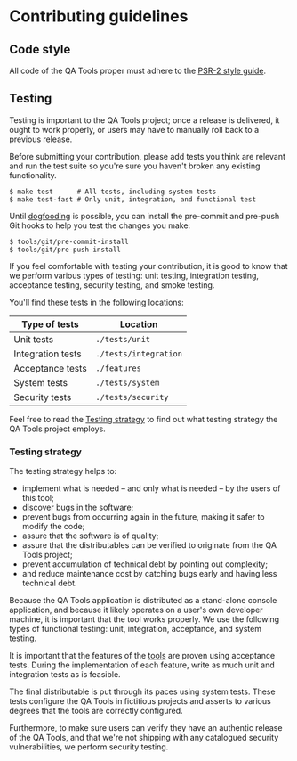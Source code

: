 Contributing guidelines
=======================

## Code style

All code of the QA Tools proper must adhere to the [PSR-2 style guide][psr2].

[psr2]: https://github.com/php-fig/fig-standards/blob/master/accepted/PSR-2-coding-style-guide.md

## Testing

Testing is important to the QA Tools project; once a release is delivered, it
ought to work properly, or users may have to manually roll back to a previous
release.

Before submitting your contribution, please add tests you think are relevant and
run the test suite so you're sure you haven't broken any existing functionality.

```shell-session
$ make test      # All tests, including system tests
$ make test-fast # Only unit, integration, and functional test
```

Until [dogfooding][wiki:dogfooding] is possible, you can install the pre-commit
and pre-push Git hooks to help you test the changes you make:

```shell-session
$ tools/git/pre-commit-install
$ tools/git/pre-push-install
```

If you feel comfortable with testing your contribution, it is good to know that
we perform various types of testing: unit testing, integration testing,
acceptance testing, security testing, and smoke testing.

You'll find these tests in the following locations:

| **Type of tests**           | **Location**          |
|-----------------------------|-----------------------|
| Unit tests                  | `./tests/unit`        |
| Integration tests           | `./tests/integration` |
| Acceptance tests            | `./features`          |
| System tests                | `./tests/system`      |
| Security tests              | `./tests/security`    |

Feel free to read the [Testing strategy](#testing-strategy) to find out what
testing strategy the QA Tools project employs.

[wiki:dogfooding]: https://en.wikipedia.org/wiki/Eating_your_own_dog_food
 
### Testing strategy 

The testing strategy helps to:

 * implement what is needed – and only what is needed – by the users of
   this tool;
 * discover bugs in the software;
 * prevent bugs from occurring again in the future, making it safer to modify
   the code;
 * assure that the software is of quality;
 * assure that the distributables can be verified to originate from the QA Tools
   project;
 * prevent accumulation of technical debt by pointing out complexity;
 * and reduce maintenance cost by catching bugs early and having less technical
   debt.

Because the QA Tools application is distributed as a stand-alone console
application, and because it likely operates on a user's own developer machine,
it is important that the tool works properly. We use the following types of
functional testing: unit, integration, acceptance, and system testing.

It is important that the features of the [tools](docs/ubiquitous-language.md)
are proven using acceptance tests. During the implementation of each feature,
write as much unit and integration tests as is feasible.

The final distributable is put through its paces using system tests. These tests
configure the QA Tools in fictitious projects and asserts to various degrees
that the tools are correctly configured.

Furthermore, to make sure users can verify they have an authentic release of the
QA Tools, and that we're not shipping with any catalogued security
vulnerabilities, we perform security testing.
